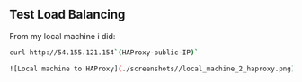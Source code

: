 
## **Test Load Balancing**

From my local machine i did:
```bash
curl http://54.155.121.154`(HAProxy-public-IP)`

![Local machine to HAProxy](./screenshots//local_machine_2_haproxy.png)


